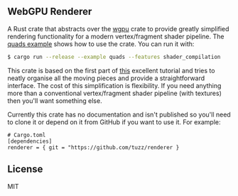 ## WebGPU Renderer

A Rust crate that abstracts over the [wgpu](https://github.com/gfx-rs/wgpu)
crate to provide greatly simplified rendering functionality for a modern
vertex/fragment shader pipeline. The [quads example](./examples/quads.rs) shows
how to use the crate. You can run it with:

```sh
$ cargo run --release --example quads --features shader_compilation
```

This crate is based on the first part of
[this](https://sotrh.github.io/learn-wgpu) excellent tutorial and tries to
neatly organise all the moving pieces and provide a straightforward interface.
The cost of this simplification is flexibility. If you need anything more than
a conventional vertex/fragment shader pipeline (with textures) then you'll want
something else.

Currently this crate has no documentation and isn't published so you'll need to
clone it or depend on it from GitHub if you want to use it. For example:

```tomml
# Cargo.toml
[dependencies]
renderer = { git = "https://github.com/tuzz/renderer }
```

## License

MIT
